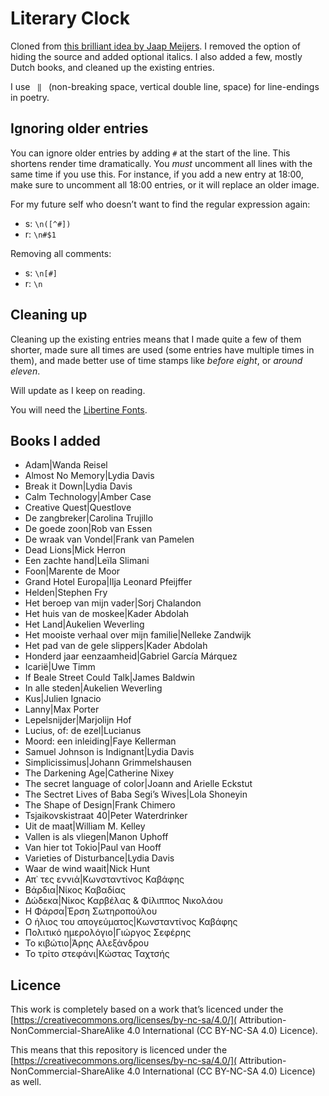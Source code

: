 # Literary Clock

Cloned from [this brilliant idea by Jaap Meijers](https://www.instructables.com/id/Literary-Clock-Made-From-E-reader/). I removed the option of hiding the source and added optional italics. I also added a few, mostly Dutch books, and cleaned up the existing entries. 

I use ` ‖ ` (non-breaking space, vertical double line, space) for line-endings in poetry.

## Ignoring older entries

You can ignore older entries by adding `#` at the start of the line. This shortens render time dramatically. You *must* uncomment all lines with the same time if you use this. For instance, if you add a new entry at 18:00, make sure to uncomment all 18:00 entries, or it will replace an older image.

For my future self who doesn’t want to find the regular expression again: 

- s: `\n([^#])`
- r: `\n#$1`

Removing all comments: 

- s: `\n[#]`
- r: `\n`

## Cleaning up

Cleaning up the existing entries means that I  made quite a few of them shorter, made sure all times are used (some entries have multiple times in them), and made better use of time stamps like *before eight*, or *around eleven*.

Will update as I keep on reading.

You will need the [Libertine Fonts](http://libertine-fonts.org/show-me/).

## Books I added

- Adam|Wanda Reisel
- Almost No Memory|Lydia Davis
- Break it Down|Lydia Davis
- Calm Technology|Amber Case
- Creative Quest|Questlove
- De zangbreker|Carolina Trujillo
- De goede zoon|Rob van Essen
- De wraak van Vondel|Frank van Pamelen
- Dead Lions|Mick Herron
- Een zachte hand|Leïla Slimani
- Foon|Marente de Moor
- Grand Hotel Europa|Ilja Leonard Pfeijffer
- Helden|Stephen Fry
- Het beroep van mijn vader|Sorj Chalandon
- Het huis van de moskee|Kader Abdolah
- Het Land|Aukelien Weverling
- Het mooiste verhaal over mijn familie|Nelleke Zandwijk
- Het pad van de gele slippers|Kader Abdolah
- Honderd jaar eenzaamheid|Gabriel García Márquez
- Icarië|Uwe Timm
- If Beale Street Could Talk|James Baldwin
- In alle steden|Aukelien Weverling
- Kus|Julien Ignacio
- Lanny|Max Porter
- Lepelsnijder|Marjolijn Hof
- Lucius, of: de ezel|Lucianus
- Moord: een inleiding|Faye Kellerman
- Samuel Johnson is Indignant|Lydia Davis
- Simplicissimus|Johann Grimmelshausen
- The Darkening Age|Catherine Nixey
- The secret language of color|Joann and Arielle Eckstut
- The Sectret Lives of Baba Segi’s Wives|Lola Shoneyin
- The Shape of Design|Frank Chimero
- Tsjaikovskistraat 40|Peter Waterdrinker
- Uit de maat|William M. Kelley
- Vallen is als vliegen|Manon Uphoff
- Van hier tot Tokio|Paul van Hooff
- Varieties of Disturbance|Lydia Davis
- Waar de wind waait|Nick Hunt
- Απ᾽ τες εννιά|Κωνσταντίνος Καβάφης
- Βάρδια|Νίκος Καβαδίας
- Δώδεκα|Νίκος Καρβέλας & Φίλιππος Νικολάου
- Η Φάρσα|Έρση Σωτηροπούλου
- Ο ήλιος του απογεύματος|Κωνσταντίνος Καβάφης
- Πολιτικό ημερολόγιο|Γιώργος Σεφέρης
- Το κιβώτιο|Άρης Αλεξάνδρου
- Το τρίτο στεφάνι|Κώστας Ταχτσής

## Licence

This work is completely based on a work that’s licenced under the [https://creativecommons.org/licenses/by-nc-sa/4.0/]( Attribution-NonCommercial-ShareAlike 4.0 International (CC BY-NC-SA 4.0) Licence). 

This means that this repository is licenced under the [https://creativecommons.org/licenses/by-nc-sa/4.0/]( Attribution-NonCommercial-ShareAlike 4.0 International (CC BY-NC-SA 4.0) Licence) as well.